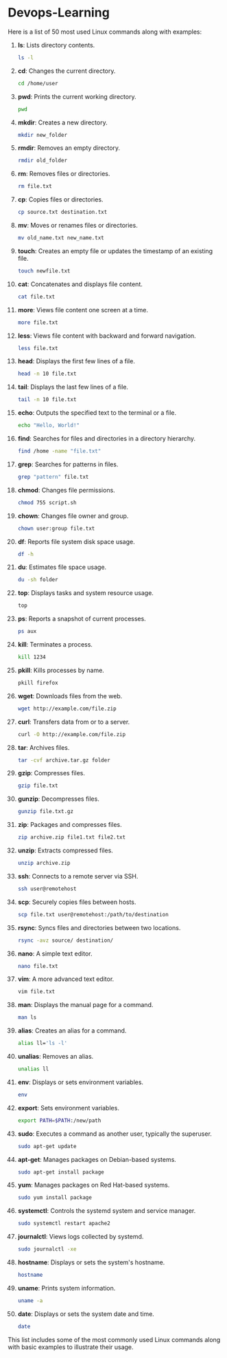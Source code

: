 # Devops-Learning


Here is a list of 50 most used Linux commands along with examples:

1. **ls**: Lists directory contents.
   ```bash
   ls -l
   ```

2. **cd**: Changes the current directory.
   ```bash
   cd /home/user
   ```

3. **pwd**: Prints the current working directory.
   ```bash
   pwd
   ```

4. **mkdir**: Creates a new directory.
   ```bash
   mkdir new_folder
   ```

5. **rmdir**: Removes an empty directory.
   ```bash
   rmdir old_folder
   ```

6. **rm**: Removes files or directories.
   ```bash
   rm file.txt
   ```

7. **cp**: Copies files or directories.
   ```bash
   cp source.txt destination.txt
   ```

8. **mv**: Moves or renames files or directories.
   ```bash
   mv old_name.txt new_name.txt
   ```

9. **touch**: Creates an empty file or updates the timestamp of an existing file.
   ```bash
   touch newfile.txt
   ```

10. **cat**: Concatenates and displays file content.
    ```bash
    cat file.txt
    ```

11. **more**: Views file content one screen at a time.
    ```bash
    more file.txt
    ```

12. **less**: Views file content with backward and forward navigation.
    ```bash
    less file.txt
    ```

13. **head**: Displays the first few lines of a file.
    ```bash
    head -n 10 file.txt
    ```

14. **tail**: Displays the last few lines of a file.
    ```bash
    tail -n 10 file.txt
    ```

15. **echo**: Outputs the specified text to the terminal or a file.
    ```bash
    echo "Hello, World!"
    ```

16. **find**: Searches for files and directories in a directory hierarchy.
    ```bash
    find /home -name "file.txt"
    ```

17. **grep**: Searches for patterns in files.
    ```bash
    grep "pattern" file.txt
    ```

18. **chmod**: Changes file permissions.
    ```bash
    chmod 755 script.sh
    ```

19. **chown**: Changes file owner and group.
    ```bash
    chown user:group file.txt
    ```

20. **df**: Reports file system disk space usage.
    ```bash
    df -h
    ```

21. **du**: Estimates file space usage.
    ```bash
    du -sh folder
    ```

22. **top**: Displays tasks and system resource usage.
    ```bash
    top
    ```

23. **ps**: Reports a snapshot of current processes.
    ```bash
    ps aux
    ```

24. **kill**: Terminates a process.
    ```bash
    kill 1234
    ```

25. **pkill**: Kills processes by name.
    ```bash
    pkill firefox
    ```

26. **wget**: Downloads files from the web.
    ```bash
    wget http://example.com/file.zip
    ```

27. **curl**: Transfers data from or to a server.
    ```bash
    curl -O http://example.com/file.zip
    ```

28. **tar**: Archives files.
    ```bash
    tar -cvf archive.tar.gz folder
    ```

29. **gzip**: Compresses files.
    ```bash
    gzip file.txt
    ```

30. **gunzip**: Decompresses files.
    ```bash
    gunzip file.txt.gz
    ```

31. **zip**: Packages and compresses files.
    ```bash
    zip archive.zip file1.txt file2.txt
    ```

32. **unzip**: Extracts compressed files.
    ```bash
    unzip archive.zip
    ```

33. **ssh**: Connects to a remote server via SSH.
    ```bash
    ssh user@remotehost
    ```

34. **scp**: Securely copies files between hosts.
    ```bash
    scp file.txt user@remotehost:/path/to/destination
    ```

35. **rsync**: Syncs files and directories between two locations.
    ```bash
    rsync -avz source/ destination/
    ```

36. **nano**: A simple text editor.
    ```bash
    nano file.txt
    ```

37. **vim**: A more advanced text editor.
    ```bash
    vim file.txt
    ```

38. **man**: Displays the manual page for a command.
    ```bash
    man ls
    ```

39. **alias**: Creates an alias for a command.
    ```bash
    alias ll='ls -l'
    ```

40. **unalias**: Removes an alias.
    ```bash
    unalias ll
    ```

41. **env**: Displays or sets environment variables.
    ```bash
    env
    ```

42. **export**: Sets environment variables.
    ```bash
    export PATH=$PATH:/new/path
    ```

43. **sudo**: Executes a command as another user, typically the superuser.
    ```bash
    sudo apt-get update
    ```

44. **apt-get**: Manages packages on Debian-based systems.
    ```bash
    sudo apt-get install package
    ```

45. **yum**: Manages packages on Red Hat-based systems.
    ```bash
    sudo yum install package
    ```

46. **systemctl**: Controls the systemd system and service manager.
    ```bash
    sudo systemctl restart apache2
    ```

47. **journalctl**: Views logs collected by systemd.
    ```bash
    sudo journalctl -xe
    ```

48. **hostname**: Displays or sets the system's hostname.
    ```bash
    hostname
    ```

49. **uname**: Prints system information.
    ```bash
    uname -a
    ```

50. **date**: Displays or sets the system date and time.
    ```bash
    date
    ```

This list includes some of the most commonly used Linux commands along with basic examples to illustrate their usage.
